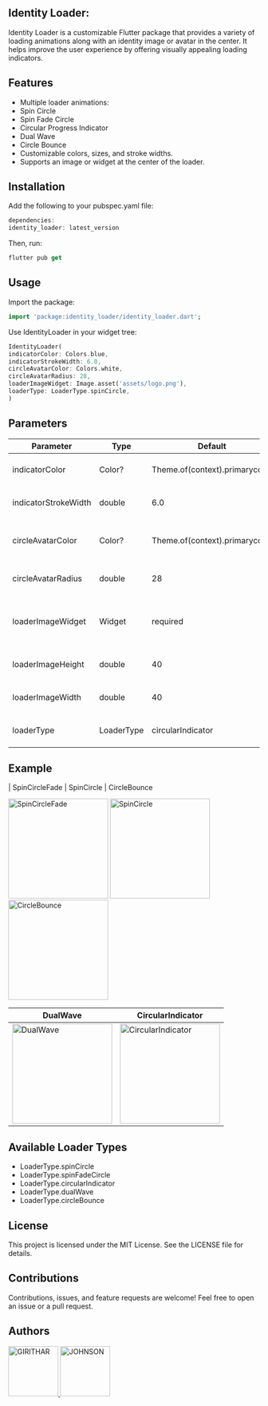 

## Identity Loader: 
Identity Loader is a customizable Flutter package that provides a variety of loading animations along with an identity image or avatar in the center. It helps improve the user experience by offering visually appealing loading indicators.

## Features

* Multiple loader animations:
* Spin Circle
* Spin Fade Circle
* Circular Progress Indicator
* Dual Wave
* Circle Bounce
* Customizable colors, sizes, and stroke widths.
* Supports an image or widget at the center of the loader.


## Installation

Add the following to your pubspec.yaml file:

```dart
dependencies:
identity_loader: latest_version
```


Then, run:

```dart
flutter pub get
```


## Usage

Import the package:
```dart
import 'package:identity_loader/identity_loader.dart';
```

Use IdentityLoader in your widget tree:

```dart
IdentityLoader(
indicatorColor: Colors.blue,
indicatorStrokeWidth: 6.0,
circleAvatarColor: Colors.white,
circleAvatarRadius: 28,
loaderImageWidget: Image.asset('assets/logo.png'),
loaderType: LoaderType.spinCircle,
)
```

## Parameters

|Parameter   | Type   | Default                        |Description   |
|---|--------|--------------------------------|---|
| indicatorColor  | Color? | Theme.of(context).primarycolor | Color of the loading indicator  |
|  indicatorStrokeWidth | double | 6.0                            | Stroke width of the indicator  |
| circleAvatarColor  | Color? | Theme.of(context).primarycolor                           |Background color of the center avatar   |
|circleAvatarRadius   | double | 28                             | Radius of the center avatar  |
| loaderImageWidget  |  Widget | required                       |Widget displayed at the center of the loader   |
|  loaderImageHeight | double | 40                             | Height of the loader image  |
| loaderImageWidth  |    double | 40                             | Width of the loader imag  |
| loaderType  |   LoaderType | circularIndicator              | Type of loading animation  |

## Example



| SpinCircleFade | SpinCircle | CircleBounce 

 <img src="https://media-hosting.imagekit.io/61b6d57a578f445e/spinCircleFade.gif?Expires=1838193712&Key-Pair-Id=K2ZIVPTIP2VGHC&Signature=toYyhCC17lrUdVIpx~kyBQFMRcblaOVJuBqptXG4-J2EtcsoHN4Oy2FsHt1YzB~hBpAm1BYsdwdz2JSfehqTZQD52lDcpmopxmawL16qQyviHJUJrFi5AaS1ISo8EcUn3Cxo6NjFSRb~SilllIRcJRXEFy9MU4L9MPsNMy~wf6Xp5gN1XTfmrbilm7fDzKdNxVkJPewqbYKezxpOlficeD6PJ4DxQw8SEw9ZQwphHnZk4pm8akZW-9Kc0Pe6-p8ZYx0dKzlqs9uOY8lzFFnLcjNQEfWlSYakTRI5xcowx4HfIY6jfHAjBo7SIgrVQKopQufPGyz759RrYL1M1dJvJw__" width="200" alt="SpinCircleFade"/>  <img src="https://media-hosting.imagekit.io/6ca6bdcdfec64733/spinCircle.gif?Expires=1838194516&Key-Pair-Id=K2ZIVPTIP2VGHC&Signature=MaAIww-WMj1m~R9VoAbqT6cuEx92V57pdqaZsOjBy-ubLMa8NkwFmAsW8LEMbQSTh16dAoDtVnPHFPTcEDsSmGM2Po6YjSsJ12V5hjaQccphD2kPMKGPM4F12Ax2wiQmiScZ3WDjS~mcd72vjl9RCFcBwpUQOpOybwhCXqVd4K6b-3T2WODBClfQv4ICx3gn-5gB7HN-D3bF1kS5prBd6N8iRW7YZTsgewN87xYzMCW0ZkXNT3QMLgTm8UpZGKBbzcMk69BBxw2iHujHkjegyl--P1dm43PjCmrKdkOcuWWizO-HwQey06NhfoHWdA3l7VUYDzG07t3qmnnqJk3u1w__" width="200" alt="SpinCircle"/> <img src="https://media-hosting.imagekit.io/c67a9acd363649c5/circleBounce.gif?Expires=1838194558&Key-Pair-Id=K2ZIVPTIP2VGHC&Signature=DDIPV5U1qYxkr0Bbi7uICNVa5g7g~3F79blOH3jEQxRqZeB7nKo91az~lcUr-D9X-GM6vjzdbW56KXFkh7demV~LDMrnLZgB-2crASp6I2kTh75noOk8ZwrY1mLRZsGDflN2kD7ifybisIns0chiuVhEiMpmBxKvCoho33OGdsYjWhF2UKXNm9ZbI4-je9ow-AB7Ve4yQe2rC4uOgTOBGapMV1GxLh8Evq2U2tGOrrcAXHlQWIpIBmcAuzTng-rwm1NVv-aq3xACSGouPwSpEVf1Obj-elx~aXkixzijfYIexm8yCwmluMsvvwpGRimbnHzkMwZJI~~rJ4DRYQQ0tA__" width="200" alt="CircleBounce"/> 

| DualWave | CircularIndicator |
|---------|------------------|
| <img src="https://media-hosting.imagekit.io/ad90c276e2b746aa/dualWave.gif?Expires=1838194553&Key-Pair-Id=K2ZIVPTIP2VGHC&Signature=gTnvPJ2mRN3AAMmFngdIYuw2ovrt1GJBeWYi86Us7IyeuCyJDcrZHAzkqjJ-8kXH1lzLsYFeHNOqVuZonPN--J~VX78WoFt3UQJBBxXI5h3Cfv3i26HWUXPYkGaZdh959z2XcteCwqX3wlP~ZdsHQ2FAPkGJS4obhxuUfGmiyH1GOwrkbvk38QD4qOHuP3tyv7LaNOZbUHXwYtc2VM-KnJQP8kTnUU2Q-~Zw5HT65PDWDI1gZTEIVvgPwEPj9sL~jebG-gLhXxZnSAvQMzTmC6SxGbD7sKOfgmltvkxrmDWb2hnDXptTPAFQKaGY4UsOu~G-Uj~iPBvkg9FjfAf9Lg__" width="200" alt="DualWave"/> | <img src="https://media-hosting.imagekit.io/0bdd09a747044bdd/circular.gif?Expires=1838194805&Key-Pair-Id=K2ZIVPTIP2VGHC&Signature=zRB14bhWWECXB1ZkEWDEOU8bVN3zx5kEfFs~49FDcLVeMpprc-0TBRReS1q~Kp8hUhGPMaPlYxN~jpGaigyC3z5aWpegE25rnxKqJ9mfkAZ4LAu1sH5WV0mcxgFWwGkbElnL5neEfWVmEv96sQ~2Cr-axGj8pcpoPyaS7TbKTIPEh~ICrvRjpAW2G9pef0z~x5UwPj9QlhK50f0QsPFt0KuqKkI~zDRgdffXCATgQxlGSquIwIIHkbpJF31rwLlhpP7cwlSZiycLlwrLzcdOq3LMKBn9jv9w6hNfUu~fDaTCGR0lwfW9ISpAmf4AbiW~7CQuBeEKFkp7TrLyP3k5EQ__" width="200" alt="CircularIndicator"/> |







[//]: # ([https://user-images.githubusercontent.com/14011726/94132137-7d4fc100-fe7c-11ea-8512-69f90cb65e48.gif]&#40;https://youtube.com/shorts/ZSozPgIKRUQ?si=kwwMBFpSYrSslwHG&#41;)






## Available Loader Types
* LoaderType.spinCircle
* LoaderType.spinFadeCircle
* LoaderType.circularIndicator
* LoaderType.dualWave
* LoaderType.circleBounce

## License
This project is licensed under the MIT License. See the LICENSE file for details.

## Contributions
Contributions, issues, and feature requests are welcome! Feel free to open an issue or a pull request.

## Authors

<a href="https://github.com/Girithardeveloper/Identity-Loader">
    <img src="https://i.imghippo.com/files/mhE6205AIs.jpg" alt="GIRITHAR" width="100" height="100">
</a>

<a href="https://github.com/Girithardeveloper/Identity-Loader">
    <img src="https://avatars.githubusercontent.com/u/116719711?v=4" alt="JOHNSON" width="100" height="100">
</a>







